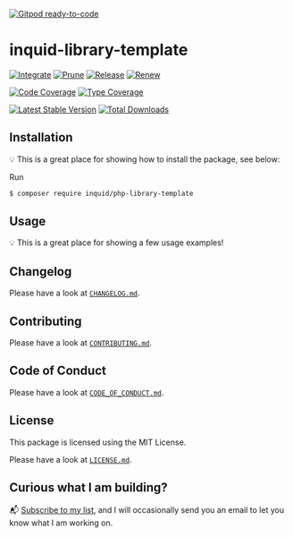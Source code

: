 [![Gitpod ready-to-code](https://img.shields.io/badge/Gitpod-ready--to--code-blue?logo=gitpod)](https://gitpod.io/#https://github.com/inquid/php-library-template)

# inquid-library-template

[![Integrate](https://github.com/inquid/php-library-template/workflows/Integrate/badge.svg)](https://github.com/inquid/php-library-template/actions)
[![Prune](https://github.com/inquid/php-library-template/workflows/Prune/badge.svg)](https://github.com/inquid/php-library-template/actions)
[![Release](https://github.com/inquid/php-library-template/workflows/Release/badge.svg)](https://github.com/inquid/php-library-template/actions)
[![Renew](https://github.com/inquid/php-library-template/workflows/Renew/badge.svg)](https://github.com/inquid/php-library-template/actions)

[![Code Coverage](https://codecov.io/gh/inquid/php-library-template/branch/main/graph/badge.svg)](https://codecov.io/gh/inquid/php-library-template)
[![Type Coverage](https://shepherd.dev/github/inquid/php-library-template/coverage.svg)](https://shepherd.dev/github/inquid/php-library-template)

[![Latest Stable Version](https://poser.pugx.org/inquid/php-library-template/v/stable)](https://packagist.org/packages/inquid/php-library-template)
[![Total Downloads](https://poser.pugx.org/inquid/php-library-template/downloads)](https://packagist.org/packages/inquid/php-library-template)

## Installation

:bulb: This is a great place for showing how to install the package, see below:

Run

```sh
$ composer require inquid/php-library-template
```

## Usage

:bulb: This is a great place for showing a few usage examples!

## Changelog

Please have a look at [`CHANGELOG.md`](CHANGELOG.md).

## Contributing

Please have a look at [`CONTRIBUTING.md`](.github/CONTRIBUTING.md).

## Code of Conduct

Please have a look at [`CODE_OF_CONDUCT.md`](.github/CODE_OF_CONDUCT.md).

## License

This package is licensed using the MIT License.

Please have a look at [`LICENSE.md`](LICENSE.md).

## Curious what I am building?

:mailbox_with_mail: [Subscribe to my list](https://localheinz.com/projects/), and I will occasionally send you an email to let you know what I am working on.
